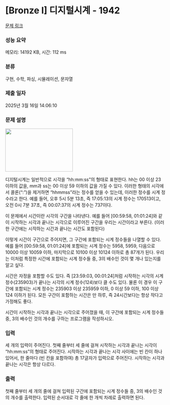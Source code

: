 # [Bronze I] 디지털시계 - 1942 

[문제 링크](https://www.acmicpc.net/problem/1942) 

### 성능 요약

메모리: 14192 KB, 시간: 112 ms

### 분류

구현, 수학, 파싱, 시뮬레이션, 문자열

### 제출 일자

2025년 3월 16일 14:06:10

### 문제 설명

<p><img width="212" height="135" alt="" src="https://www.acmicpc.net/JudgeOnline/upload/201007/cc.png"></p>
<p>디지털시계는 일반적으로 시각을 “hh:mm:ss”의 형태로 표현한다. hh는 00 이상 23 이하의 값을, mm과 ss는 00 이상 59 이하의 값을 가질 수 있다. 이러한 형태의 시각에서 콜론(“:”)을 제거하면 “hhmmss”라는 정수를 얻을 수 있는데, 이러한 정수를 시계 정수라고 한다. 예를 들어, 오후 5시 5분 13초, 즉 17:05:13의 시계 정수는 170513이고, 오전 0시 7분 37초, 즉 00:07:37의 시계 정수는 737이다.</p>
<p>이 문제에서 시간이란 시각의 구간을 나타낸다. 예를 들어 [00:59:58, 01:01:24]와 같이 시작하는 시각과 끝나는 시각으로 이루어진 구간을 우리는 시간이라고 부른다. (이러한 구간에는 시작하는 시간과 끝나는 시간도 포함된다)</p>
<p>이렇게 시간이 구간으로 주어지면, 그 구간에 포함되는 시계 정수들을 나열할 수 있다. 예를 들어 [00:59:58, 01:01:24]에 포함되는 시계 정수는 5958, 5959, 다음으로 10000 이상 10059 이하, 마지막으로 10100 이상 10124 이하로 총 87개가 된다. 우리는 이처럼 특정한 시간에 포함되는 시계 정수들 중, 3의 배수인 것이 몇 개나 있는지를 알고 싶다.</p>
<p>시간은 자정을 포함할 수도 있다. 즉 [23:59:03, 00:01:24]처럼 시작하는 시각의 시계 정수(235903)가 끝나는 시각의 시계 정수(124)보다 클 수도 있다. 물론 이 경우 이 구간에 포함되는 시계 정수는 235903 이상 235959 이하, 0 이상 59 이하, 100 이상 124 이하가 된다. 모든 구간이 포함하는 시간은 만 하루, 즉 24시간보다는 항상 작다고 가정해도 좋다.</p>
<p>시간이 시작하는 시각과 끝나는 시각으로 주어졌을 때, 이 구간에 포함되는 시계 정수들 중, 3의 배수인 것의 개수를 구하는 프로그램을 작성하시오.</p>

### 입력 

 <p>세 개의 입력이 주어진다. 첫째 줄부터 세 줄에 걸쳐 시작하는 시각과 끝나는 시각이 “hh:mm:ss”의 형태로 주어진다. 시작하는 시각과 끝나는 시각 사이에는 빈 칸이 하나 있어서, 한 줄마다 (빈 칸을 포함하여) 총 17글자가 입력으로 주어진다. 시작하는 시각과 끝나는 시각은 항상 다르다.</p>

### 출력 

 <p>첫째 줄부터 세 개의 줄에 걸쳐 입력된 구간에 포함되는 시계 정수들 중, 3의 배수인 것의 개수를 출력한다. 입력된 순서대로 각 줄에 한 개씩 차례로 출력하면 된다.</p>

